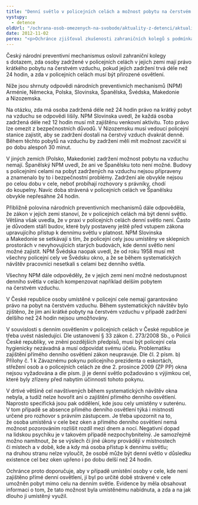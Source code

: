 ```yaml
---
title: "Denní světlo v policejních celách a možnost pobytu na čerstvém vzduchu"
vystupy:
  - detence
oldUrl: "/ochrana-osob-omezenych-na-svobode/aktuality-z-detenci/aktuality-z-detenci-2012/denni-svetlo-v-policejnich-celach-a-moznost-pobytu-na-cerstvem-vzduchu/"
date: 2012-11-02
perex: "<p>Ochránce zjišťoval zkušenosti zahraničních kolegů s podmínkami v policejních celách pokud jde o právo pobytu na čerstvém vzduch při zadržení delším než 24 hodin a přirozené osvětlení.</p>"
---
```


<!-- imported from the old website -->

<p>Český národní preventivní mechanismus oslovil zahraniční kolegy s dotazem, zda osoby zadržené v policejních celách v jejich zemi mají právo krátkého pobytu na čerstvém vzduchu, pokud jejich zadržení trvá déle než 24 hodin, a zda v policejních celách musí být přirozené osvětlení.</p><p>Níže jsou shrnuty odpovědi národních preventivních mechanismů (NPM) Arménie, Německa, Polska, Slovinska, Španělska, Švédska, Makedonie a Nizozemska.</p><p>Na otázku, zda má osoba zadržená déle než 24 hodin právo na krátký pobyt na vzduchu se odpovědi lišily. NPM Slovinska uvedl, že každá osoba zadržená déle než 12 hodin musí mít zajištěnu venkovní aktivitu. Toto právo lze omezit z bezpečnostních důvodů. V Nizozemsku musí vedoucí policejní stanice zajistit, aby se zadržení dostali na čerstvý vzduch dvakrát denně. Během těchto pobytů na vzduchu by zadržení měli mít možnost zacvičit si po dobu alespoň 30 minut.</p><p>V jiných zemích (Polsko, Makedonie) zadržení možnost pobytu na vzduchu nemají. Španělský NPM uvedl, že ani ve Španělsku toto není možné. Budovy s policejními celami na pobyt zadržených na vzduchu nejsou připraveny a znamenalo by to i bezpečnostní problémy. Zadržení ale obvykle nejsou po celou dobu v cele, neboť probíhají rozhovory s právníky, chodí do koupelny. Navíc doba strávená v policejních celách ve Španělsku obvykle nepřesáhne 24 hodin.</p><p>Přibližně polovina národních preventivních mechanismů dále odpověděla, že zákon v jejich zemi stanoví, že v policejních celách má být denní světlo. Většina však uvedla, že v praxi v policejních celách denní světlo není. Často je důvodem stáří budov, které byly postaveny ještě před vstupem zákona upravujícího přístup k dennímu světlu v platnost. NPM Slovinska a Makedonie se setkávají s tím, že policejní cely jsou umístěny ve sklepních prostorách v nevyhovujících starých budovách, kde denní světlo není možné zajistit. NPM Švédska naopak uvedl, že od roku 1958 musí mít všechny policejní cely ve Švédsku okno, a že se během systematických návštěv pracovníci nesetkali s celami bez denního světla.</p><p>Všechny NPM dále odpověděly, že v jejich zemi není možné nedostupnost denního světla v celách kompenzovat například delším pobytem na čerstvém vzduchu.</p><p>V České republice osoby umístěné v policejní cele nemají garantováno právo na pobyt na čerstvém vzduchu. Během systematických návštěv bylo zjištěno, že jim ani krátké pobyty na čerstvém vzduchu v případě zadržení delšího než 24 hodin nejsou umožňovány. </p><p>V souvislosti s denním osvětlením v policejních celách v České republice je třeba uvést následující. Dle ustanovení § 33 zákon č. 273/2008 Sb., o Policii České republiky, ve znění pozdějších předpisů, musí být policejní cela hygienicky nezávadná a musí odpovídat svému účelu. Problematiku zajištění přímého denního osvětlení zákon neupravuje. Dle čl. 2 písm. b) Přílohy č. 1 k Závaznému pokynu policejního prezidenta o eskortách, střežení osob a o policejních celách ze dne 2. prosince 2009 (ZP PP) okna nejsou vyžadována a dle písm. j) je denní světlo požadováno s výjimkou cel, které byly zřízeny před nabytím účinnosti tohoto pokynu. </p><p>V drtivé většině cel navštívených během systematických návštěv okna nebyla, a tudíž nelze hovořit ani o zajištění přímého denního osvětlení. Naprosto specifická jsou pak oddělení, kde jsou cely umístěny v suterénu. V tom případě se absence přímého denního osvětlení týká i místnosti určené pro rozhovor s právním zástupcem. Je třeba upozornit na to, že osoba umístěná v cele bez oken a přímého denního osvětlení nemá možnost pozorováním rozlišit rozdíl mezi dnem a nocí. Negativní dopad na lidskou psychiku je v takovém případě nezpochybnitelný. Je samozřejmě možno namítnout, že se výslech či jiné úkony provádějí v místnostech či místech a v době, kde a kdy má osoba přístup k dennímu světlu; na druhou stranu nelze vyloučit, že osobě může být denní světlo v důsledku existence cel bez oken upřeno i po dobu delší než 24 hodin. </p>Ochránce proto doporučuje, aby v případě umístění osoby v cele, kde není zajištěno přímé denní osvětlení, jí byl po určité době strávené v cele umožněn pobyt mimo celu na denním světle. Evidence by měla obsahovat informaci o tom, že tato možnost byla umístěnému nabídnuta, a zda a na jak dlouho ji umístěný využil.
